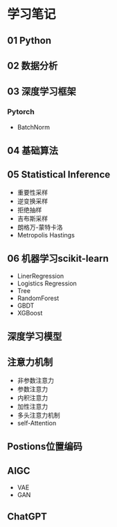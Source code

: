 # 学习笔记
## 01 Python

## 02 数据分析


## 03 深度学习框架 
### Pytorch
- BatchNorm 

## 04 基础算法


## 05 Statistical Inference
- 重要性采样
- 逆变换采样
- 拒绝抽样
- 吉布斯采样
- 朗格万-蒙特卡洛
- Metropolis Hastings

## 06 机器学习scikit-learn
- LinerRegression
- Logistics Regression
- Tree
- RandomForest
- GBDT
- XGBoost

## 深度学习模型
## 注意力机制
- 非参数注意力
- 参数注意力
- 内积注意力
- 加性注意力
- 多头注意力机制
- self-Attention

## Postions位置编码


## AIGC
- VAE
- GAN

## ChatGPT

